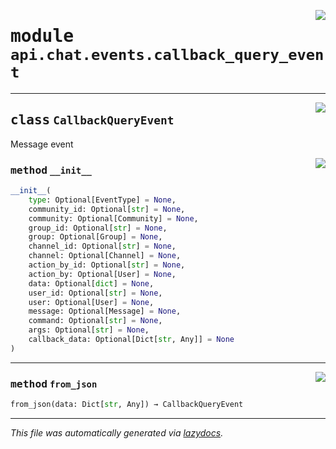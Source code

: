 <!-- markdownlint-disable -->

<a href="../../../src/switch/api/chat/events/callback_query_event.py#L0"><img align="right" src="https://img.shields.io/badge/-source-cccccc?style=flat-square"/></a>

# <kbd>module</kbd> `api.chat.events.callback_query_event`






---

<a href="../../../src/switch/api/chat/events/callback_query_event.py#L13"><img align="right" src="https://img.shields.io/badge/-source-cccccc?style=flat-square"/></a>

## <kbd>class</kbd> `CallbackQueryEvent`
Message event 

<a href="../../../src/switch/api/chat/events/callback_query_event.py#L16"><img align="right" src="https://img.shields.io/badge/-source-cccccc?style=flat-square"/></a>

### <kbd>method</kbd> `__init__`

```python
__init__(
    type: Optional[EventType] = None,
    community_id: Optional[str] = None,
    community: Optional[Community] = None,
    group_id: Optional[str] = None,
    group: Optional[Group] = None,
    channel_id: Optional[str] = None,
    channel: Optional[Channel] = None,
    action_by_id: Optional[str] = None,
    action_by: Optional[User] = None,
    data: Optional[dict] = None,
    user_id: Optional[str] = None,
    user: Optional[User] = None,
    message: Optional[Message] = None,
    command: Optional[str] = None,
    args: Optional[str] = None,
    callback_data: Optional[Dict[str, Any]] = None
)
```








---

<a href="../../../src/switch/api/chat/events/callback_query_event.py#L54"><img align="right" src="https://img.shields.io/badge/-source-cccccc?style=flat-square"/></a>

### <kbd>method</kbd> `from_json`

```python
from_json(data: Dict[str, Any]) → CallbackQueryEvent
```








---

_This file was automatically generated via [lazydocs](https://github.com/ml-tooling/lazydocs)._

